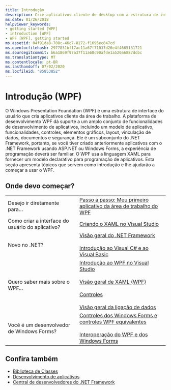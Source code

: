 ```yaml
---
title: Introdução
description: Crie aplicativos cliente de desktop com a estrutura de interface do usuário do Windows Presentation Foundation (WPF), um subconjunto do .NET Framework.
ms.date: 01/26/2018
helpviewer_keywords:
- getting started [WPF]
- introduction [WPF]
- WPF [WPF], getting started
ms.assetid: 04f91da8-708c-46c7-8172-f1695ec847cd
ms.openlocfilehash: 2977831bf17ac11a67f71037d26e4f4665131721
ms.sourcegitcommit: b6a1869f97a37f11a68c90afde1a520a6887dcbc
ms.translationtype: MT
ms.contentlocale: pt-BR
ms.lasthandoff: 07/02/2020
ms.locfileid: "85853852"
---
```

# <a name="get-started-wpf"></a>Introdução (WPF)

O Windows Presentation Foundation (WPF) é uma estrutura de interface do usuário que cria aplicativos cliente da área de trabalho. A plataforma de desenvolvimento WPF dá suporte a um amplo conjunto de funcionalidades de desenvolvimento de aplicativos, incluindo um modelo de aplicativo, funcionalidades, controles, elementos gráficos, layout, vinculação de dados, documentos e segurança. Ele é um subconjunto do .NET Framework, portanto, se você tiver criado anteriormente aplicativos com o .NET Framework usando ASP.NET ou Windows Forms, a experiência de programação deverá ser familiar. O WPF usa a linguagem XAML para fornecer um modelo declarativo para programação de aplicativos. Esta seção apresenta tópicos que servem como introdução e lhe ajudarão a começar a usar o WPF.  
  
## <a name="where-should-i-start"></a>Onde devo começar?  
  
|||  
|-|-|  
|Desejo ir diretamente para…|[Passo a passo: Meu primeiro aplicativo da área de trabalho do WPF](walkthrough-my-first-wpf-desktop-application.md)|  
|Como criar a interface do usuário do aplicativo?|[Criando o XAML no Visual Studio](/visualstudio/designers/designing-xaml-in-visual-studio)|  
|Novo no .NET?|[Visão geral do .NET Framework](../../get-started/overview.md)<br /><br /> [Introdução ao Visual C# e ao Visual Basic](/visualstudio/ide/quickstart-visual-basic-console)|  
|Quero saber mais sobre o WPF…|[Introdução ao WPF no Visual Studio](introduction-to-wpf-in-vs.md)<br /><br /> [Visão geral de XAML (WPF)](../../../desktop-wpf/fundamentals/xaml.md)<br /><br /> [Controles](../controls/index.md)<br /><br /> [Visão geral da ligação de dados](../../../desktop-wpf/data/data-binding-overview.md)|  
|Você é um desenvolvedor de Windows Forms?|[Controles dos Windows Forms e controles WPF equivalentes](../advanced/windows-forms-controls-and-equivalent-wpf-controls.md)<br /><br /> [Interoperação do WPF e dos Windows Forms](../advanced/wpf-and-windows-forms-interoperation.md)|  
  
## <a name="see-also"></a>Confira também

- [Biblioteca de Classes](../class-library-wpf.md)
- [Desenvolvimento de aplicativos](../app-development/index.md)
- [Central de desenvolvedores do .NET Framework](https://dotnet.microsoft.com)
